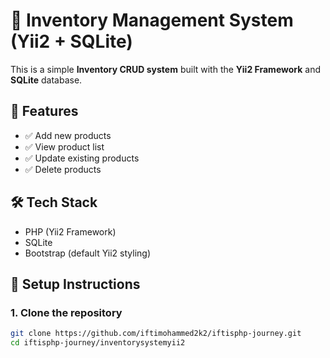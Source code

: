 # 🧾 Inventory Management System (Yii2 + SQLite)

This is a simple **Inventory CRUD system** built with the **Yii2 Framework** and **SQLite** database.

## 📁 Features

- ✅ Add new products
- ✅ View product list
- ✅ Update existing products
- ✅ Delete products

## 🛠 Tech Stack

- PHP (Yii2 Framework)
- SQLite
- Bootstrap (default Yii2 styling)

## 🧪 Setup Instructions

### 1. Clone the repository

```bash
git clone https://github.com/iftimohammed2k2/iftisphp-journey.git
cd iftisphp-journey/inventorysystemyii2
